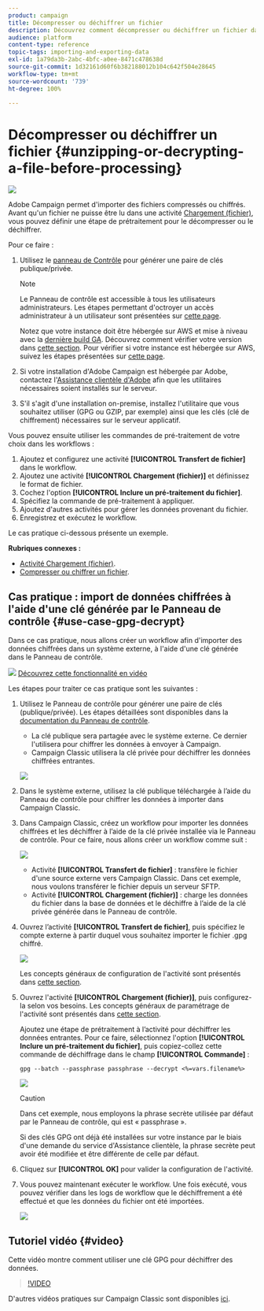 ```yaml
---
product: campaign
title: Décompresser ou déchiffrer un fichier
description: Découvrez comment décompresser ou déchiffrer un fichier dans Campaign Classic avant de le traiter.
audience: platform
content-type: reference
topic-tags: importing-and-exporting-data
exl-id: 1a79da3b-2abc-4bfc-a0ee-8471c478638d
source-git-commit: 1d32161d60f6b382188012b104c642f504e28645
workflow-type: tm+mt
source-wordcount: '739'
ht-degree: 100%

---
```


# Décompresser ou déchiffrer un fichier {#unzipping-or-decrypting-a-file-before-processing}

![](../../assets/common.svg)

Adobe Campaign permet d&#39;importer des fichiers compressés ou chiffrés. Avant qu&#39;un fichier ne puisse être lu dans une activité [Chargement (fichier)](../../workflow/using/data-loading--file-.md), vous pouvez définir une étape de prétraitement pour le décompresser ou le déchiffrer.

Pour ce faire :

1. Utilisez le [panneau de Contrôle](https://experienceleague.adobe.com/docs/control-panel/using/instances-settings/gpg-keys-management.html?lang=fr#decrypting-data) pour générer une paire de clés publique/privée.

   >[!NOTE]
   >
   >Le Panneau de contrôle est accessible à tous les utilisateurs administrateurs. Les étapes permettant d&#39;octroyer un accès administrateur à un utilisateur sont présentées sur [cette page](https://experienceleague.adobe.com/docs/control-panel/using/discover-control-panel/managing-permissions.html?lang=fr#discover-control-panel).
   >
   >Notez que votre instance doit être hébergée sur AWS et mise à niveau avec la [dernière build GA](../../rn/using/rn-overview.md). Découvrez comment vérifier votre version dans [cette section](../../platform/using/launching-adobe-campaign.md#getting-your-campaign-version). Pour vérifier si votre instance est hébergée sur AWS, suivez les étapes présentées sur [cette page](https://experienceleague.adobe.com/docs/control-panel/using/faq.html?lang=fr).

1. Si votre installation d&#39;Adobe Campaign est hébergée par Adobe, contactez l&#39;[Assistance clientèle d&#39;Adobe](https://helpx.adobe.com/fr/enterprise/admin-guide.html/enterprise/using/support-for-experience-cloud.ug.html) afin que les utilitaires nécessaires soient installés sur le serveur.
1. S&#39;il s&#39;agit d&#39;une installation on-premise, installez l&#39;utilitaire que vous souhaitez utiliser (GPG ou GZIP, par exemple) ainsi que les clés (clé de chiffrement) nécessaires sur le serveur applicatif.

Vous pouvez ensuite utiliser les commandes de pré-traitement de votre choix dans les workflows :

1. Ajoutez et configurez une activité **[!UICONTROL Transfert de fichier]** dans le workflow.
1. Ajoutez une activité **[!UICONTROL Chargement (fichier)]** et définissez le format de fichier.
1. Cochez l&#39;option **[!UICONTROL Inclure un pré-traitement du fichier]**.
1. Spécifiez la commande de pré-traitement à appliquer.
1. Ajoutez d&#39;autres activités pour gérer les données provenant du fichier.
1. Enregistrez et exécutez le workflow.

Le cas pratique ci-dessous présente un exemple.

**Rubriques connexes :**

* [Activité Chargement (fichier)](../../workflow/using/data-loading--file-.md).
* [Compresser ou chiffrer un fichier](../../workflow/using/how-to-use-workflow-data.md#zipping-or-encrypting-a-file).

## Cas pratique : import de données chiffrées à l&#39;aide d&#39;une clé générée par le Panneau de contrôle {#use-case-gpg-decrypt}

Dans ce cas pratique, nous allons créer un workflow afin d&#39;importer des données chiffrées dans un système externe, à l&#39;aide d&#39;une clé générée dans le Panneau de contrôle.

![](assets/do-not-localize/how-to-video.png) [Découvrez cette fonctionnalité en vidéo](#video)

Les étapes pour traiter ce cas pratique sont les suivantes :

1. Utilisez le Panneau de contrôle pour générer une paire de clés (publique/privée). Les étapes détaillées sont disponibles dans la [documentation du Panneau de contrôle](https://experienceleague.adobe.com/docs/control-panel/using/instances-settings/gpg-keys-management.html?lang=fr#decrypting-data).

   * La clé publique sera partagée avec le système externe. Ce dernier l&#39;utilisera pour chiffrer les données à envoyer à Campaign.
   * Campaign Classic utilisera la clé privée pour déchiffrer les données chiffrées entrantes.

   ![](assets/gpg_generate.png)

1. Dans le système externe, utilisez la clé publique téléchargée à l’aide du Panneau de contrôle pour chiffrer les données à importer dans Campaign Classic.

1. Dans Campaign Classic, créez un workflow pour importer les données chiffrées et les déchiffrer à l’aide de la clé privée installée via le Panneau de contrôle. Pour ce faire, nous allons créer un workflow comme suit :

   ![](assets/gpg_import_workflow.png)

   * Activité **[!UICONTROL Transfert de fichier]** : transfère le fichier d&#39;une source externe vers Campaign Classic. Dans cet exemple, nous voulons transférer le fichier depuis un serveur SFTP.
   * Activité **[!UICONTROL Chargement (fichier)]** : charge les données du fichier dans la base de données et le déchiffre à l’aide de la clé privée générée dans le Panneau de contrôle.

1. Ouvrez l’activité **[!UICONTROL Transfert de fichier]**, puis spécifiez le compte externe à partir duquel vous souhaitez importer le fichier .gpg chiffré.

   ![](assets/gpg_key_transfer.png)

   Les concepts généraux de configuration de l&#39;activité sont présentés dans [cette section](../../workflow/using/file-transfer.md).

1. Ouvrez l&#39;activité **[!UICONTROL Chargement (fichier)]**, puis configurez-la selon vos besoins. Les concepts généraux de paramétrage de l&#39;activité sont présentés dans [cette section](../../workflow/using/data-loading--file-.md).

   Ajoutez une étape de prétraitement à l’activité pour déchiffrer les données entrantes. Pour ce faire, sélectionnez l&#39;option **[!UICONTROL Inclure un pré-traitement du fichier]**, puis copiez-collez cette commande de déchiffrage dans le champ **[!UICONTROL Commande]** :

   `gpg --batch --passphrase passphrase --decrypt <%=vars.filename%>`

   ![](assets/gpg_load.png)

   >[!CAUTION]
   >
   >Dans cet exemple, nous employons la phrase secrète utilisée par défaut par le Panneau de contrôle, qui est « passphrase ».
   >
   >Si des clés GPG ont déjà été installées sur votre instance par le biais d&#39;une demande du service d&#39;Assistance clientèle, la phrase secrète peut avoir été modifiée et être différente de celle par défaut.

1. Cliquez sur **[!UICONTROL OK]** pour valider la configuration de l&#39;activité.

1. Vous pouvez maintenant exécuter le workflow. Une fois exécuté, vous pouvez vérifier dans les logs de workflow que le déchiffrement a été effectué et que les données du fichier ont été importées.

   ![](assets/gpg_run.png)

## Tutoriel vidéo {#video}

Cette vidéo montre comment utiliser une clé GPG pour déchiffrer des données.

>[!VIDEO](https://video.tv.adobe.com/v/36482?quality=12)

D&#39;autres vidéos pratiques sur Campaign Classic sont disponibles [ici](https://experienceleague.adobe.com/docs/campaign-classic-learn/tutorials/overview.html?lang=fr).
